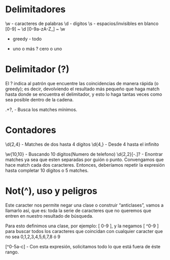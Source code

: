 # Delimitadores

\w - caracteres de palabras
\d - dígitos
\s - espacios/invisibles en blanco
[0-9] ~ \d
[0-9a-zA-Z_] ~ \w
* greedy - todo
+ uno o más
? cero o uno

# Delimitador (?)

El ? indica al patrón que encuentre las coincidencias de manera rápida (o greedy); es decir, devolviendo el resultado más pequeño que haga match hasta donde se encuentra el delimitador, y esto lo haga tantas veces como sea posible dentro de la cadena.

.+?, - Busca los matches mínimos.

# Contadores

\d{2,4} - Matches de dos hasta 4 dígitos
\d{4,} - Desde 4 hasta el infinito

\w{10,10} - Buscando 10 dígitos(Numero de telefono)
\d{2,2}[\-\.]? - Enontrar matches ya sea que esten separadas por guión o punto. Convengamos que hace match cada dos caracteres. Entonces, deberíamos repetir la expresión hasta completar 10 dígitos o 5 matches.

# Not(^), uso y peligros

Este caracter nos permite negar una clase o construir “anticlases”, vamos a llamarlo así, que es: toda la serie de caracteres que no queremos que entren en nuestro resultado de búsqueda.

Para esto definimos una clase, por ejemplo: [ 0-9 ], y la negamos [ ^0-9 ] para buscar todos los caracteres que coincidan con cualquier caracter que no sea 0,1,2,3,4,5,6,7,8 ó 9

[^0-5a-c] - Con esta expresión, solicitamos todo lo que está fuera de éste rango.